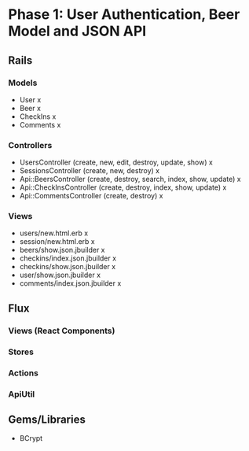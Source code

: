 # Phase 1: User Authentication, Beer Model and JSON API

## Rails
### Models
* User x
* Beer x
* CheckIns x
* Comments x

### Controllers
* UsersController (create, new, edit, destroy, update, show) x
* SessionsController (create, new, destroy) x
* Api::BeersController (create, destroy, search, index, show, update) x
* Api::CheckInsController (create, destroy, index, show, update) x
* Api::CommentsController (create, destroy) x

### Views
* users/new.html.erb x
* session/new.html.erb x
* beers/show.json.jbuilder x
* checkins/index.json.jbuilder x
* checkins/show.json.jbuilder x
* user/show.json.jbuilder x
* comments/index.json.jbuilder x


## Flux
### Views (React Components)

### Stores

### Actions

### ApiUtil

## Gems/Libraries
* BCrypt
